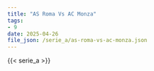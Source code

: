 ```yaml
---
title: "AS Roma Vs AC Monza"
tags:
- 9
date: 2025-04-26
file_json: /serie_a/as-roma-vs-ac-monza.json
---
```


{{< serie_a >}}
